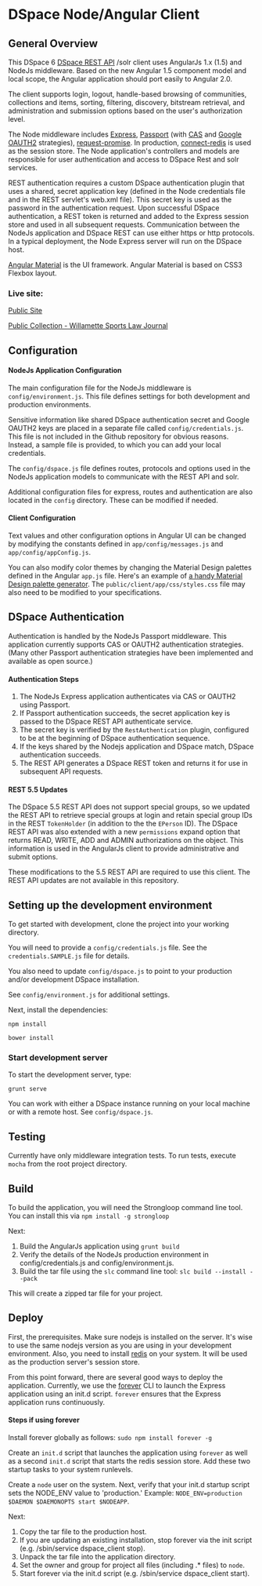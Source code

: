 #  DSpace Node/Angular Client


## General Overview

This DSpace 6 [DSpace REST API](https://wiki.duraspace.org/display/DSDOC5x/REST+API "DSpace 6 REST") /solr client uses AngularJs 1.x (1.5) and NodeJs middleware.  Based on the new Angular 1.5 component model and local scope, the Angular application should port easily to Angular 2.0.

The client supports login, logout, handle-based browsing of communities, collections and items, sorting, filtering, discovery, bitstream retrieval, and administration and submission options based on the user's authorization level.   


The Node middleware includes [Express](http://expressjs.com/ "Express"), [Passport](https://github.com/jaredhanson/passport "Passport") (with [CAS](https://github.com/sadne/passport-cas "CAS") and [Google OAUTH2](https://github.com/jaredhanson/passport-google-oauth "Google OAUTH2") strategies), [request-promise](https://www.npmjs.com/package/request-promise "request-promise"). In production, [connect-redis](https://github.com/tj/connect-redis "connect-redis") is used as the session store.  The Node application's controllers and models are responsible for user authentication and access to DSpace Rest and solr services. 
   

REST authentication requires a custom DSpace authentication plugin that uses a shared, secret application key (defined in the Node credentials file and in the REST servlet's web.xml file).  This secret key is used as the password in the authentication request.  Upon successful DSpace authentication, a REST token is returned and added to the Express session store and used in all subsequent requests. Communication between the NodeJs application and DSpace REST can use either https or http protocols. In a typical deployment, the Node Express server will run on the DSpace host.
 
  [Angular Material](https://material.angularjs.org/latest/) is the UI framework.  Angular Material is based on CSS3 Flexbox layout. 

### Live site:

[Public Site](http://libmedia.willamette.edu/ds/communities)

[Public Collection - Willamette Sports Law Journal](http://libmedia.willamette.edu/ds/handle/10177/5561)


## Configuration

#### NodeJs Application Configuration

The main configuration file for the NodeJs middleware is `config/environment.js`. This file defines settings for both development and production environments. 

Sensitive information like shared DSpace authentication secret and Google OAUTH2 keys are placed in a separate file called `config/credentials.js`. This file is  not included in the Github repository for obvious reasons.  Instead, a sample file is provided, to which you can add your local credentials.  

The `config/dspace.js` file defines routes, protocols and options used in the NodeJs application models to communicate with the REST API and solr.

Additional configuration files for express, routes and authentication are also located in the `config` directory.  These can be modified if needed.


#### Client Configuration

Text values and other configuration options in Angular UI can be changed by modifying the constants defined in `app/config/messages.js` and `app/config/appConfig.js`.  

You can also modify color themes by changing the Material Design palettes defined in the Angular `app.js` file.  Here's an example of [a handy Material Design palette generator](http://mcg.mbitson.com/#/). The `public/client/app/css/styles.css` file may also need to be modified to your specifications.


## DSpace Authentication

Authentication is handled by the NodeJs Passport middleware.  This application currently supports CAS or OAUTH2 authentication strategies.  (Many other Passport authentication strategies have been implemented and available as open source.) 

#### Authentication Steps

1. The NodeJs Express application authenticates via CAS or OAUTH2 using Passport. 
2. If Passport authentication succeeds, the secret application key is passed to the DSpace REST API authenticate service. 
3. The secret key is verified by the `RestAuthentication`  plugin, configured to be at the beginning of DSpace authentication sequence.  
4. If the keys shared by the Nodejs application and DSpace match, DSpace authentication succeeds.  
5. The REST API generates a DSpace REST token and returns it for use in subsequent API requests.

#### REST 5.5 Updates

The DSpace 5.5 REST API does not support special groups, so we updated the REST API to retrieve special groups at login and retain special group IDs in the REST `TokenHolder` (in addition to the the `EPerson` ID). The DSpace REST API was also extended with a new `permissions` expand option that returns READ, WRITE, ADD and ADMIN authorizations on the object. This information is used in the AngularJs client to provide administrative and submit options.

These modifications to the 5.5 REST API are required to use this client. The REST API updates are not available in this repository.  


## Setting up the development environment

To get started with development, clone the project into your working directory.

You will need to provide a `config/credentials.js` file. See the `credentials.SAMPLE.js` file for details.  
 
You also need to update `config/dspace.js` to point to your production and/or development DSpace installation.
  
See `config/environment.js` for additional settings.

Next, install the dependencies:

    npm install

    bower install


### Start development server

To start the development server, type:
 
 `grunt serve`
 
You can work with either a DSpace instance running on your local machine or with a remote host.  See `config/dspace.js`.


## Testing

Currently have only middleware integration tests.  To run tests, execute `mocha` from the root project directory.

## Build
   
To build the application, you will need the Strongloop command line tool.  You can install this via `npm install -g strongloop`
   
Next:
   
  1. Build the AngularJs application using `grunt build`
  2. Verify the details of the NodeJs production environment in config/credentials.js and config/environment.js.
  3. Build the tar file using the `slc` command line tool: `slc build --install --pack`
  
This will create a zipped tar file for your project.

## Deploy

First, the prerequisites. Make sure nodejs is installed on the server. It's wise to use the same nodejs version as you are using in your development environment. Also, you need to install [redis](http://redis.io/ "redis") on your system.  It will be used as the production server's session store.

From this point forward, there are several good ways to deploy the application. Currently, we use the [forever](https://github.com/foreverjs/forever "forever") CLI to launch the Express application using an init.d script. `forever` ensures that the Express application runs continuously. 

#### Steps if using forever

Install forever globally as follows:
`sudo npm install forever -g `

Create an `init.d` script that launches the application using `forever` as well as a second `init.d` script that starts the redis session store. Add these two startup tasks to your system runlevels.

Create a `node` user on the system. Next, verify that your init.d startup script sets the NODE_ENV value to 'production.'  Example: `NODE_ENV=production $DAEMON $DAEMONOPTS start $NODEAPP`.

Next: 
 
1. Copy the tar file to the production host.
2. If you are updating an existing installation, stop forever via the init script (e.g. /sbin/service dspace_client stop).
3. Unpack the tar file into the application directory.
4. Set the owner and group for project all files (including .* files) to `node`.
5. Start forever via the init.d script (e.g. /sbin/service dspace_client start).

